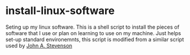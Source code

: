# install-linux-software
Seting up my linux software. This is a shell script to install the pieces of software that I use or plan on learning to use on my machine. Just helps set-up standard environemnts, this script is modified from a similar script used by [John A. Stevenson](http://all-geo.org/volcan01010/2011/11/all-the-software-a-geoscientists-needs-for-free/)

